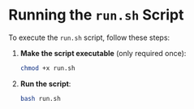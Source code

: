 # Running the `run.sh` Script

To execute the `run.sh` script, follow these steps:

1. **Make the script executable** (only required once):
    ```bash
    chmod +x run.sh
    ```

2. **Run the script**:
    ```bash
    bash run.sh
    ```

